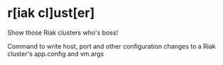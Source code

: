 r[iak cl]ust[er]
================

Show those Riak clusters who's boss!

Command to write host, port and other configuration changes to a Riak cluster's app.config and vm.args

